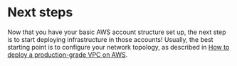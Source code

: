# Next steps

Now that you have your basic AWS account structure set up, the next step is to start deploying infrastructure in those
accounts! Usually, the best starting point is to configure your network topology, as described in
[How to deploy a production-grade VPC on AWS](/guides/build-it-yourself/vpc/).


<!-- ##DOCS-SOURCER-START
{
  "sourcePlugin": "local-copier",
  "hash": "5b9f8101edad02a62a1b7fb5f75275e6"
}
##DOCS-SOURCER-END -->
